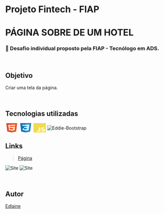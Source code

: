 # Projeto Fintech - FIAP

# **PÁGINA SOBRE DE UM HOTEL**
### 📌 Desafio individual proposto pela FIAP - Tecnólogo em ADS.
</br>

## **Objetivo**

<p>
    Criar uma tela da página.
</p>
</br>

## **Tecnologias utilizadas**

  <img align="center" alt="Eddie-HTML" height="30" width="40" src="https://raw.githubusercontent.com/devicons/devicon/master/icons/html5/html5-original.svg">
  <img align="center" alt="Eddie-CSS" height="30" width="40" src="https://raw.githubusercontent.com/devicons/devicon/master/icons/css3/css3-original.svg">
  <img align="center" alt="Eddie-Js" height="30" width="40" src="https://raw.githubusercontent.com/devicons/devicon/master/icons/javascript/javascript-plain.svg">
  <img align="center" alt="Eddie-Bootstrap" height="30" width="40" src="https://cdn.jsdelivr.net/gh/devicons/devicon/icons/bootstrap/bootstrap-original.svg">
  
</br>

## **Links**

> [Página]()

![Site](.img/tela02.png)
![Site](.img/tela01.png)

</br>

## **Autor**

[Edlaine](https://github.com/edlainex)
